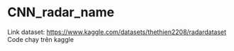 # CNN_radar_name
Link dataset: https://www.kaggle.com/datasets/thethien2208/radardataset
Code chạy trên kaggle
